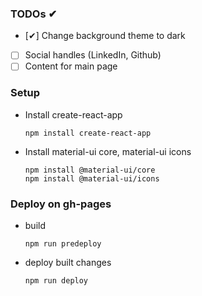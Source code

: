 ### TODOs ✔
- [✔] Change background theme to dark
- [ ] Social handles (LinkedIn, Github)
- [ ] Content for main page

### Setup
* Install create-react-app
    ```
    npm install create-react-app
    ```

* Install material-ui core, material-ui icons
    ```
    npm install @material-ui/core
    npm install @material-ui/icons
    ```


### Deploy on gh-pages
* build
    ```
    npm run predeploy
    ```

* deploy built changes
    ```
    npm run deploy
    ```
